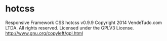 hotcss
=========================================================

Responsive Framework CSS
hotcss v0.9.9
Copyright 2014 VendeTudo.com LTDA. All rights reserved.
Licensed under the GPLV3 License.
http://www.gnu.org/copyleft/gpl.html
